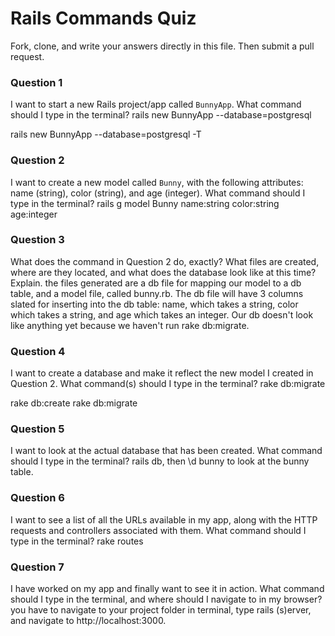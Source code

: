 # Rails Commands Quiz

Fork, clone, and write your answers directly in this file. Then submit a pull request.

### Question 1

I want to start a new Rails project/app called `BunnyApp`. What command should I type in the terminal?
rails new BunnyApp --database=postgresql

<!-- I didn't add the -T -->
rails new BunnyApp --database=postgresql -T

### Question 2
<!-- Referenced RailsGuides for this -->
I want to create a new model called `Bunny`, with the following attributes: name (string), color (string), and age (integer). What command should I type in the terminal?
rails g model Bunny name:string color:string age:integer

### Question 3
<!-- Referenced RailsGuides for this -->
What does the command in Question 2 do, exactly? What files are created, where are they located, and what does the database look like at this time? Explain.
the files generated are a db file for mapping our model to a db table, and a model file, called bunny.rb. The db file will have 3 columns slated for inserting into the db table: name, which takes a string, color which takes a string, and age which takes an integer. Our db doesn't look like anything yet because we haven't run rake db:migrate.

### Question 4

I want to create a database and make it reflect the new model I created in Question 2. What command(s) should I type in the terminal?
rake db:migrate

<!-- i didn't get this completely correct, didn't have rake db:create -->
rake db:create 
rake db:migrate

### Question 5

I want to look at the actual database that has been created. What command should I type in the terminal?
rails db, then \d bunny to look at the bunny table.

### Question 6

I want to see a list of all the URLs available in my app, along with the HTTP requests and controllers associated with them. What command should I type in the terminal? 
rake routes

### Question 7

I have worked on my app and finally want to see it in action. What command should I type in the terminal, and where should I navigate to in my browser?
you have to navigate to your project folder in terminal, type rails (s)erver, and navigate to http://localhost:3000. 
